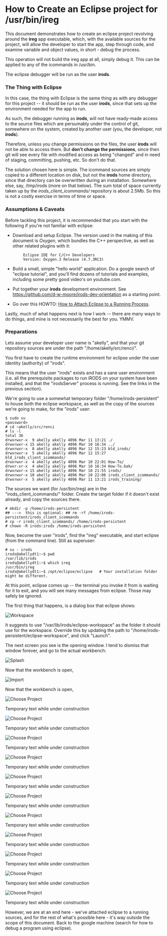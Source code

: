 # How to Create an Eclipse project for /usr/bin/ireg

This document demonstrates how to create an eclipse project revolving around the **ireg** app executable, which, with the available sources for the project, will allow the developer to start the app, step through code, and examine variable and object values, in short - debug the process.

This operation will not build the ireg app at all, simply debug it.  This can be applied to any of the icommands in /usr/bin.

The eclipse debugger will be run as the user **irods**.


### The Thing with Eclipse ###
 
In this case, the thing with Eclipse is the same thing as with any debugger for this project -- it should be run as the user **irods**, since that sets up the environment needed for the app to run.

As such, the debugger running as **irods**, will not have ready-made access to the source files which are persumably under the control of git, somewhere on the system, created by another user (you, the developer, not **irods**).

Therefore, unless you change permissions on the files, the user **irods** will not be able to access them.  But **don't change the permissions**, since then git will see every file with modified access as being "changed" and in need of staging, committing, pushing, etc.  So don't do that. 

The solution chosen here is simple.  The icommand sources are simply copied to a different location on disk, but not the **irods** home directory, since that directory can be overwritten during an installation.  Somewhere else, say, /tmp/irods (more on that below).  The sum total of space currently taken up by the *irods_client_icommands/* repository is about 2.5Mb. So this is not a costly exercise in terms of time or space.


### Assumptions & Caveats ###

Before tackling this project, it is recommended that you start with the following if you're not familiar with eclipse:
* Download and setup Eclipse. The version used in the making of this document is *Oxygen*, which bundles the C++ perspective, as well as other related plugins with it:

~~~
		Eclipse IDE for C/C++ Developers
		Version: Oxygen.3 Release (4.7.3RC3)
~~~

* Build a small, simple "hello world" application.  Do a google search of "eclipse tutorial", and you'll find dozens of tutorials and examples, including some pretty good video's on youtube.com.


* Put together your **irods** development environment. See https://github.com/d-w-moore/irods-dev-orientation as a starting point. 


* Go over this HOWTO: [How to Attach Eclipse to a Running Process](https://github.com/andrew-irods/How-To/blob/master/Eclipse-attach-to-running-process.md). 

Lastly, much of what happens next is how I work -- there are many ways to do things, and mine is not necessarily the best for you.  YMMV. 

### Preparations 

Lets assume your developer user name is "akelly", and that your git repository sources are under the path "/home/akelly/src/renci/".  

You first have to create the runtime environment for eclipse under the user identity (authority) of "irods".  

This means that the user "irods" exists and has a sane user environment (i.e. all the prerequisite packages to run iRODS on your system have been installed, and that the "irodsServer" process is running.  See the links in the previous section).

We're going to use a somewhat temporary folder "/home/irods-persistent" to house both the eclipse workspace, as well as the copy of the sources we're going to make, for the "irods" user:

~~~
$ sudo su
<password>
# cd ~akelly/src/renci
# ls -l
total 36
drwxrwxr-x  9 akelly akelly 4096 Mar 11 13:21 ./
drwxrwxr-x 15 akelly akelly 4096 Mar 10 16:34 ../
drwxrwxr-x  8 akelly akelly 4096 Mar 12 15:23 bld_irods/
drwxrwxr-x  5 akelly akelly 4096 Mar 12 15:27 bld_irods_client_icommands/
drwxrwxr-x  4 akelly akelly 4096 Mar 10 22:01 How-To/
drwxr-xr-x  4 akelly akelly 4096 Mar 10 16:34 How-To.bak/
drwxrwxr-x 15 akelly akelly 4096 Mar 10 21:55 irods/
drwxrwxr-x 10 akelly akelly 4096 Mar 10 22:06 irods_client_icommands/
drwxrwxr-x  5 akelly akelly 4096 Mar 11 13:21 irods_training/
~~~

The sources we want (for /usr/bin/ireg) are in the "irods\_client\_icommands/" folder.  Create the target folder if it doesn't exist already, and copy the sources there.

~~~
# mkdir -p /home/irods-persistent
## --->  this is optional: ## rm -rf /home/irods-persistent/irods_client_icommands  
# cp -r irods_client_icommands/ /home/irods-persistent 
# chown -R irods:irods /home/irods-persistent
~~~

Now, become the user "irods", find the "ireg" executable, and start eclipse (from the command line). Still as superuser:

~~~
# su - irods
irods@akellydt1:~$ pwd
/var/lib/irods
irods@akellydt1:~$ which ireg
/usr/bin/ireg
irods@akellydt1:~$ /opt/eclipse/eclipse   # Your installation folder might be different.

~~~

At this point, eclipse comes up -- the terminal you invoke it from is waiting for it to exit, and you will see many messages from eclipse.  Those may safely be ignored.

The first thing that happens, is a dialog box that eclipse shows:

![Workspace](images/debug-icmds-image1.png "Choose a workspace for the irods user") 

It suggests to use "/var/lib/irods/eclipse-workspace" as the folder it should use for the workspace.  Override this by updating the path to "/home/irods-persistent/eclipse-workspace", and click "Launch".

The next screen you see is the opening window.  I tend to dismiss that window forever, and go to the actual workbench:

![Splash](images/debug-icmds-image1-1.png "Move on to the worksbench") 

Now that the workbench is open, 

![Import](images/debug-icmds-image1-5.png "Import the executable /usr/bin/ireg") 

Now that the workbench is open, 

![Choose Project](images/debug-icmds-image2.png "Create an a new executable project") 

Temporary text while under construction


![Choose Project](images/debug-icmds-image3.png "Create an a new executable project") 

Temporary text while under construction


![Choose Project](images/debug-icmds-image4.png "Create an a new executable project") 

Temporary text while under construction


![Choose Project](images/debug-icmds-image5.png "Create an a new executable project") 

Temporary text while under construction


![Choose Project](images/debug-icmds-image6.png "Create an a new executable project") 

Temporary text while under construction


![Choose Project](images/debug-icmds-image7.png "Create an a new executable project") 

Temporary text while under construction


![Choose Project](images/debug-icmds-image8.png "Create an a new executable project") 

Temporary text while under construction


![Choose Project](images/debug-icmds-image9.png "Create an a new executable project") 

Temporary text while under construction


![Choose Project](images/debug-icmds-image10.png "Create an a new executable project") 

Temporary text while under construction


![Choose Project](images/debug-icmds-image11.png "Create an a new executable project") 

Temporary text while under construction


![Choose Project](images/debug-icmds-image12.png "Create an a new executable project") 

Temporary text while under construction


However, we are at an end here - we've attached eclipse to a running sources, and for the rest of what's possible here - it's way outside the scope of this document.  Back to the google machine (search for how to debug a program using eclipse).




